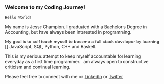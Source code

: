 ### Welcome to my Coding Journey! 

```
Hello World!
```

My name is Jesse Champion. I graduated with a Bachelor's Degree in Accounting, but have always been interested in programming. 

My goal is to self teach myself to become a full stack developer by learning
[] JavaScript, SQL, Python, C++ and Haskell.

This is my serious attempt to keep myself accountable for learning everyday as a first time programmer. I am always open to constructive criticism and continual learning.

Please feel free to connect with me on [LinkedIn](https://www.linkedin.com/in/jesse-champion-6420231a8/) or [Twitter](https://twitter.com/JesseNextDoor)


<!--
**JesChamp/JesChamp** is a ✨ _special_ ✨ repository because its `README.md` (this file) appears on your GitHub profile.

Here are some ideas to get you started:

- 🔭 I’m currently working on ...
- 🌱 I’m currently learning ...
- 👯 I’m looking to collaborate on ...
- 🤔 I’m looking for help with ...
- 💬 Ask me about ...
- 📫 How to reach me: ...
- 😄 Pronouns: ...
- ⚡ Fun fact: ...
-->
